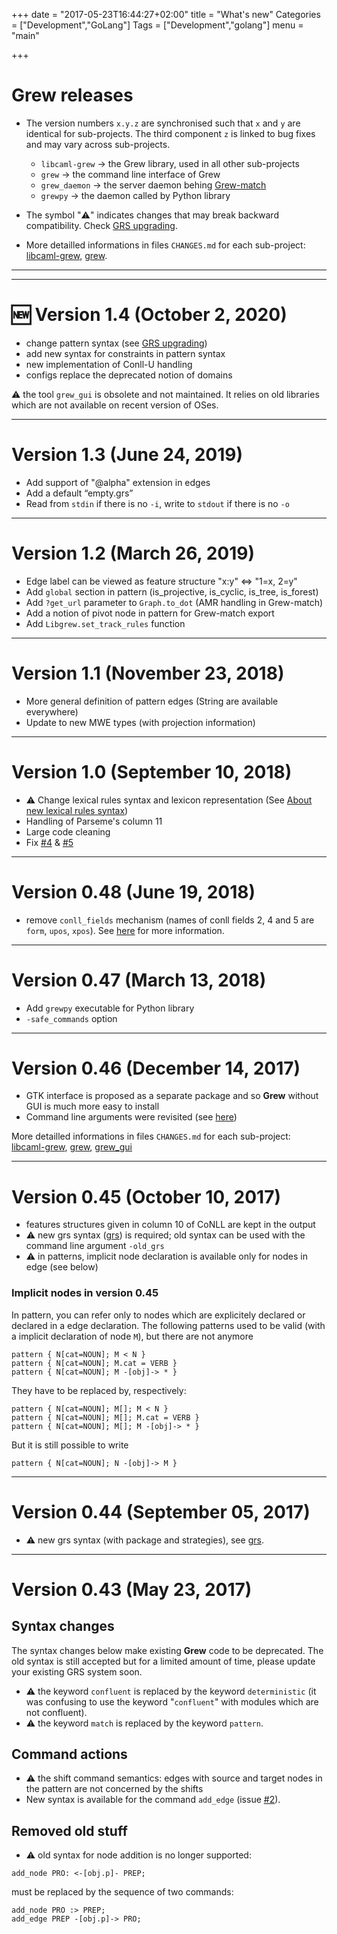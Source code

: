 +++
date = "2017-05-23T16:44:27+02:00"
title = "What's new"
Categories = ["Development","GoLang"]
Tags = ["Development","golang"]
menu = "main"

+++

# Grew releases

* The version numbers `x.y.z` are synchronised such that `x` and `y` are identical for sub-projects.
The third component `z` is linked to bug fixes and may vary across sub-projects.
  * `libcaml-grew` &rarr; the Grew library, used in all other sub-projects
  * `grew` &rarr; the command line interface of Grew
  * `grew_daemon` &rarr; the server daemon behing [Grew-match](http://match.grew.fr)
  * `grewpy` &rarr; the daemon called by Python library

* The symbol ":warning:" indicates changes that may break backward compatibility. Check [GRS upgrading](../../doc/upgrade).


* More detailled informations in files `CHANGES.md` for each sub-project:
[libcaml-grew](https://gitlab.inria.fr/grew/libcaml-grew/blob/master/CHANGES.md),
[grew](https://gitlab.inria.fr/grew/grew/blob/master/CHANGES.md).

---
---

# :new: Version 1.4 (October 2, 2020)
  * change pattern syntax (see [GRS upgrading](../../doc/upgrade))
  * add new syntax for constraints in pattern syntax
  * new implementation of Conll-U handling
  * configs replace the deprecated notion of domains

:warning: the tool `grew_gui` is obsolete and not maintained. It relies on old libraries which are not available on recent version of OSes.


---

# Version 1.3 (June 24, 2019)
  * Add support of "@alpha" extension in edges
  * Add a default “empty.grs”
  * Read from `stdin` if there is no `-i`, write to `stdout` if there is no `-o`

---

# Version 1.2 (March 26, 2019)
  * Edge label can be viewed as feature structure "x:y" <=> "1=x, 2=y"
  * Add `global` section in pattern (is_projective, is_cyclic, is_tree, is_forest)
  * Add `?get_url` parameter to `Graph.to_dot` (AMR handling in Grew-match)
  * Add a notion of pivot node in pattern for Grew-match export
  * Add `Libgrew.set_track_rules` function


---

# Version 1.1 (November 23, 2018)
  * More general definition of pattern edges (String are available everywhere)
  * Update to new MWE types (with projection information)

---

# Version 1.0 (September 10, 2018)
  * :warning: Change lexical rules syntax and lexicon representation (See [About new lexical rules syntax](../doc/upgrade#new-lexical-rules-syntax))
  * Handling of Parseme's column 11
  * Large code cleaning
  * Fix [#4](https://gitlab.inria.fr/grew/grew/issues/4) & [#5](https://gitlab.inria.fr/grew/grew/issues/5)

---

# Version 0.48 (June 19, 2018)
 * remove `conll_fields` mechanism (names of conll fields 2, 4 and 5 are `form`, `upos`, `xpos`). See [here](../doc/conll#note-about-backward-compatibility) for more information.

---

# Version 0.47 (March 13, 2018)
 * Add `grewpy` executable for Python library
 * `-safe_commands` option


---

# Version 0.46 (December 14, 2017)

 * GTK interface is proposed as a separate package and so **Grew** without GUI is much more easy to install
 * Command line arguments were revisited (see [here](../usage/cli))

More detailled informations in files `CHANGES.md` for each sub-project: [libcaml-grew](https://gitlab.inria.fr/grew/libcaml-grew/blob/master/CHANGES.md),
[grew](https://gitlab.inria.fr/grew/grew/blob/master/CHANGES.md),
[grew_gui](https://gitlab.inria.fr/grew/grew_gui/blob/master/CHANGES.md)

---

# Version 0.45 (October 10, 2017)

  * features structures given in column 10 of CoNLL are kept in the output
  * :warning: new grs syntax ([grs](../grs)) is required; old syntax can be used with the command line argument `-old_grs`
  * :warning: in patterns, implicit node declaration is available only for nodes in edge (see below)

### Implicit nodes in version 0.45
In pattern, you can refer only to nodes which are explicitely declared or declared in a edge declaration.
The following patterns used to be valid (with a implicit declaration of node `M`), but there are not anymore

```grew
pattern { N[cat=NOUN]; M < N }
pattern { N[cat=NOUN]; M.cat = VERB }
pattern { N[cat=NOUN]; M -[obj]-> * }
```

They have to be replaced by, respectively:
```grew
pattern { N[cat=NOUN]; M[]; M < N }
pattern { N[cat=NOUN]; M[]; M.cat = VERB }
pattern { N[cat=NOUN]; M[]; M -[obj]-> * }
```

But it is still possible to write
```grew
pattern { N[cat=NOUN]; N -[obj]-> M }
```


---

# Version 0.44 (September 05, 2017)
  * :warning: new grs syntax (with package and strategies), see [grs](../doc/grs).


---

# Version 0.43 (May 23, 2017)


## Syntax changes
The syntax changes below make existing **Grew** code to be deprecated.
The old syntax is still accepted but for a limited amount of time, please update your existing GRS system soon.

  * :warning: the keyword `confluent` is replaced by the keyword `deterministic` (it was confusing to use the keyword "`confluent`"  with modules which are not confluent).
  * :warning: the keyword `match` is replaced by the keyword `pattern`.

## Command actions
  * :warning: the shift command semantics: edges with source and target nodes in the pattern are not concerned by the shifts
  * New syntax is available for the command `add_edge` (issue [#2](https://gitlab.inria.fr/grew/libcaml-grew/issues/2)).

## Removed old stuff
  * :warning: old syntax for node addition is no longer supported:

~~~grew
add_node PRO: <-[obj.p]- PREP;
~~~

must be replaced by the sequence of two commands:

~~~grew
add_node PRO :> PREP;
add_edge PREP -[obj.p]-> PRO;
~~~